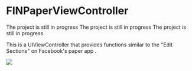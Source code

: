 # FINPaperViewController
The project is still in progress
The project is still in progress
The project is still in progress

This is a UIViewController that  provides functions similar to the "Edit Sections" on Facebook's paper app .

![](http://ww2.sinaimg.cn/large/0060lm7Tgw1f4vw2fuy1rj30af0ijq4r.jpg)
